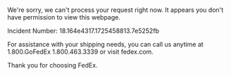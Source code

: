  	


 	

We're sorry, we can't process your request right now. It appears you don't have permission to view this webpage.


Incident Number: 18.164e4317.1725458813.7e5252fb





For assistance with your shipping needs, you can call us anytime at 1.800.GoFedEx 1.800.463.3339 or visit fedex.com.




Thank you for choosing FedEx.